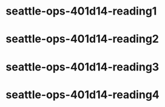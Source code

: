 # seattle-ops-401d14-reading1
# seattle-ops-401d14-reading2
# seattle-ops-401d14-reading3
# seattle-ops-401d14-reading4

